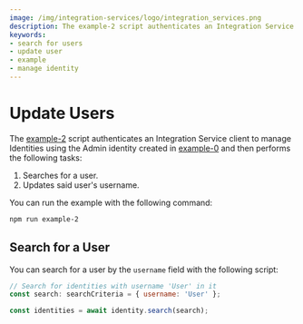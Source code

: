 ```yaml
---
image: /img/integration-services/logo/integration_services.png
description: The example-2 script authenticates an Integration Service client to manage Identities using the Admin identity created in example-0 and then searches for a user and then updates said user's username.
keywords:
- search for users
- update user
- example
- manage identity
---
```



# Update Users

The [example-2](https://github.com/iotaledger/integration-services/blob/develop/clients/node/examples/2-UpdateUser.ts)
script authenticates an Integration Service client to manage Identities using the Admin identity created in [example-0](how-to-run-examples) and then performs the following tasks:

1. Searches for a user.
2. Updates said user's username. 

You can run the example with the following command:

```bash
npm run example-2
```

## Search for a User

You can search for a user by the `username` field with the following script:

```js
// Search for identities with username 'User' in it
const search: searchCriteria = { username: 'User' };

const identities = await identity.search(search);
```
